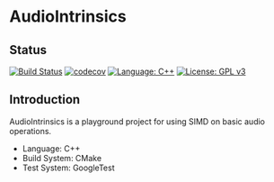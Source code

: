 # AudioIntrinsics

## Status
[![Build Status](https://travis-ci.org/yc2986/AudioIntrinsics.svg?branch=master)](https://travis-ci.org/yc2986/AudioIntrinsics)
[![codecov](https://codecov.io/gh/yc2986/AudioIntrinsics/branch/master/graph/badge.svg)](https://codecov.io/gh/yc2986/AudioIntrinsics)
[![Language: C++](https://img.shields.io/badge/language-C%2B%2B-blue.svg)](https://isocpp.org/about)
[![License: GPL v3](https://img.shields.io/badge/License-GPLv3-blue.svg)](https://www.gnu.org/licenses/gpl-3.0)


## Introduction
AudioIntrinsics is a playground project for using SIMD on basic audio operations.
- Language: C++
- Build System: CMake
- Test System: GoogleTest
